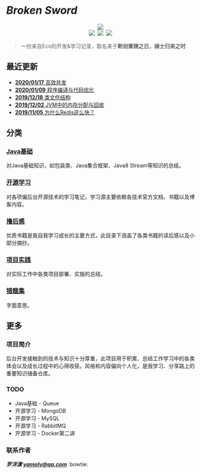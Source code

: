 # ***Broken Sword***
<div align="center"><img src="https://ossweb-img.qq.com/images/lol/web201310/skin/big92007.jpg"/></div>

<div align="center"><img src="https://img.shields.io/badge/WeChat-eco—5503-green.svg?logo=Wechat"/>&ensp;<img src="https://img.shields.io/badge/Eco-yamolv%40qq.com-red.svg?logo=Tencent%20QQ"/>&ensp;<img src="https://img.shields.io/badge/-1%E4%B8%87%E5%B0%8F%E6%97%B6%E7%9A%84%E9%94%A4%E7%82%BC%E6%98%AF%E4%BB%BB%E4%BD%95%E4%BA%BA%E4%BB%8E%E5%B9%B3%E5%87%A1%E5%8F%98%E6%88%90%E4%B8%96%E7%95%8C%E7%BA%A7%E5%A4%A7%E5%B8%88%E7%9A%84%E5%BF%85%E8%A6%81%E6%9D%A1%E4%BB%B6-blue?logo=Java"/></div>

> 一份来自Eco的开发&学习记录，取名来于**断剑重铸之日，骑士归来之时**

## **最近更新**
- [**2020/01/17** 高效并发](https://github.com/2yLoo/broken-sowrd/blob/master/book-review/inside-in-jvm/EfficientConcurrent.md)
- [**2020/01/09** 程序编译与代码优化](https://github.com/2yLoo/broken-sowrd/blob/master/book-review/inside-in-jvm/ProgramCompileAndCodeOptimize.md)
- [**2019/12/18** 类文件结构](https://github.com/2yLoo/broken-sowrd/blob/master/book-review/inside-in-jvm/MemoryAllocationAndRecovery.md)
- [**2019/12/02** JVM中的内存分配与回收](https://github.com/2yLoo/broken-sowrd/blob/master/book-review/inside-in-jvm/MemoryAllocationAndRecovery.md)
- [**2019/11/05** 为什么Redis这么快？](https://github.com/2yLoo/broken-sowrd/blob/master/open-sources/Redis/WhyRedisFast.md)

## **分类**
### [Java基础](https://github.com/2yLoo/broken-sowrd/blob/master/java-base/README.md)
对Java基础知识，如包装类、Java集合框架、Java8 Stream等知识的总结。

### [开源学习](https://github.com/2yLoo/broken-sowrd/blob/master/open-sources/README.md)
对各项偏后台开源技术的学习笔记，学习源主要依赖各技术官方文档、书籍以及博客内容。

### [撸后感](https://github.com/2yLoo/broken-sowrd/blob/master/book-review/README.md)
优质书籍是我自我学习成长的主要方式，此目录下涵盖了各类书籍的读后感以及小部分摘抄。

### [项目实践](https://github.com/2yLoo/broken-sowrd/blob/master/project-practice/README.md)
对实际工作中各类项目部署、实施的总结。

### [错题集](https://github.com/2yLoo/broken-sowrd/blob/master/mistake-record/README.md)
字面意思。

## **更多**
### **项目简介**
后台开发接触到的技术与知识十分厚重，此项目用于积累、总结工作学习中的各类体会以及成长过程中的心得收获。风格和内容偏向个人化，是我学习、分享路上的重要知识储备仓库。

### **TODO**
- Java基础 - Queue
- 开源学习 - MongoDB
- 开源学习 - MySQL
- 开源学习 - RabbitMQ
- 开源学习 - Docker第二讲

### **联系作者**
***罗洋漾 yamolv@qq.com*** :bowtie:
